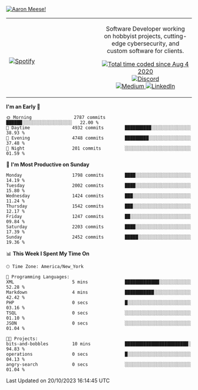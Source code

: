 [![Aaron Meese!](https://user-images.githubusercontent.com/17814535/88975338-a2aabf00-d27f-11ea-963f-8a19608716b4.png)](https://github.com/ajmeese7/readme-ascii "README ASCII")

<!-- Modified from project here: https://github.com/novatorem/novatorem -->
<table width="100%">
  <tr>
  <td width="50%">

&nbsp; <br> [![Spotify](https://ajmeese7.vercel.app/api/spotify)](https://open.spotify.com/user/ajmeese)

  </td>
  <td width="50%">
    <p align="center">
    Software Developer working on hobbyist projects, cutting-edge cybersecurity, and custom software for clients.
    </p>
    <p align="center">
      <a href="https://wakatime.com/@f726891d-3b02-46cd-9b60-e8c59f9e2b14">
        <img src="https://wakatime.com/badge/user/f726891d-3b02-46cd-9b60-e8c59f9e2b14.svg" alt="Total time coded since Aug 4 2020" title="WakaTime" />
      </a>
      <a href="http://link.aaronmeese.com/discord">
        <img src="https://img.shields.io/badge/discord-ajmeese7%234835-369?style=flat-square&logo=discord&logoColor=white&color=purple" alt="Discord" title="Discord">
      </a>
      <br />
      <a href="https://link.aaronmeese.com/medium">
        <img src="https://img.shields.io/badge/medium-ajmeese7-1DB954?style=flat-square&logo=medium&logoColor=white" alt="Medium" title="Medium">
      </a>
      <a href="https://link.aaronmeese.com/linkedin">
        <img src="https://img.shields.io/badge/linkedIn-aaronmeese-1DB954?style=flat-square&logo=linkedin&logoColor=white&color=blue" alt="LinkedIn" title="LinkedIn">
      </a>
    </p>
  </td>

</table>

[//]: <> (The `&nbsp;` is to have Aphelion take up more space)

<!--START_SECTION:waka-->
**I'm an Early 🐤** 

```text
🌞 Morning                2787 commits        ██████░░░░░░░░░░░░░░░░░░░   22.00 % 
🌆 Daytime                4932 commits        ██████████░░░░░░░░░░░░░░░   38.93 % 
🌃 Evening                4748 commits        █████████░░░░░░░░░░░░░░░░   37.48 % 
🌙 Night                  201 commits         ░░░░░░░░░░░░░░░░░░░░░░░░░   01.59 % 
```
📅 **I'm Most Productive on Sunday** 

```text
Monday                   1798 commits        ████░░░░░░░░░░░░░░░░░░░░░   14.19 % 
Tuesday                  2002 commits        ████░░░░░░░░░░░░░░░░░░░░░   15.80 % 
Wednesday                1424 commits        ███░░░░░░░░░░░░░░░░░░░░░░   11.24 % 
Thursday                 1542 commits        ███░░░░░░░░░░░░░░░░░░░░░░   12.17 % 
Friday                   1247 commits        ██░░░░░░░░░░░░░░░░░░░░░░░   09.84 % 
Saturday                 2203 commits        ████░░░░░░░░░░░░░░░░░░░░░   17.39 % 
Sunday                   2452 commits        █████░░░░░░░░░░░░░░░░░░░░   19.36 % 
```


📊 **This Week I Spent My Time On** 

```text
🕑︎ Time Zone: America/New_York

💬 Programming Languages: 
XML                      5 mins              █████████████░░░░░░░░░░░░   52.28 % 
Markdown                 4 mins              ███████████░░░░░░░░░░░░░░   42.42 % 
PHP                      0 secs              █░░░░░░░░░░░░░░░░░░░░░░░░   03.16 % 
TSQL                     0 secs              ░░░░░░░░░░░░░░░░░░░░░░░░░   01.10 % 
JSON                     0 secs              ░░░░░░░░░░░░░░░░░░░░░░░░░   01.04 % 

🐱‍💻 Projects: 
bits-and-bobbles         10 mins             ████████████████████████░   94.83 % 
operations               0 secs              █░░░░░░░░░░░░░░░░░░░░░░░░   04.13 % 
angry-search             0 secs              ░░░░░░░░░░░░░░░░░░░░░░░░░   01.04 % 
```


 Last Updated on 20/10/2023 16:14:45 UTC
<!--END_SECTION:waka-->

